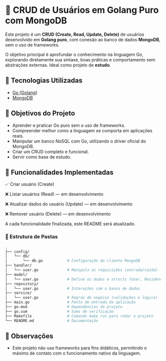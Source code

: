 # 📘 CRUD de Usuários em Golang Puro com MongoDB

Este projeto é um **CRUD (Create, Read, Update, Delete)** de usuários desenvolvido em **Golang puro**, com conexão ao banco de dados **MongoDB**, sem o uso de frameworks.

O objetivo principal é aprofundar o conhecimento na linguagem Go, explorando diretamente sua sintaxe, boas práticas e comportamento sem abstrações externas. Ideal como projeto de **estudo**.

## 🚀 Tecnologias Utilizadas

- [Go (Golang)](https://golang.org/)
- [MongoDB](https://www.mongodb.com/)

## 🧠 Objetivos do Projeto

- Aprender e praticar Go puro sem o uso de frameworks.
- Compreender melhor como a linguagem se comporta em aplicações reais.
- Manipular um banco NoSQL com Go, utilizando o driver oficial do MongoDB.
- Criar um CRUD completo e funcional.
- Servir como base de estudo.

## 📌 Funcionalidades Implementadas

✅ Criar usuário (Create)

❌ Listar usuários (Read) — em desenvolvimento

❌ Atualizar dados do usuário (Update) — em desenvolvimento

❌ Remover usuário (Delete) — em desenvolvimento

A cada funcionalidade finalizada, este README será atualizado.

### 📂 Estrutura de Pastas

```bash
.
├── config/
│   └── db/
│       └── db.go           # Configuração do cliente MongoDB
├── handler/
│   └── user.go             # Manipula as requisições (entrada/saída)
├── model/
│   └── user.go             # Define os dados e structs (User, Residence)
├── repository/
│   └── user.go             # Interações com o banco de dados
├── service/
│   └── user.go             # Regras de negócio (validações e lógica)
├── main.go                 # Ponto de entrada da aplicação
├── go.mod                  # Dependências do projeto
├── go.sum                  # Sums de verificação
├── Makefile                # Comando make run para rodar o projeto
└── README.md               # Documentação
```

## 📝 Observações
 - Este projeto não usa frameworks para fins didáticos, permitindo o máximo de contato com o funcionamento nativo da linguagem.
